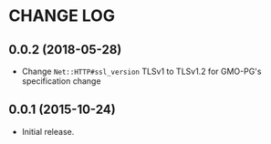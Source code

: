 # CHANGE LOG

## 0.0.2 (2018-05-28)

* Change `Net::HTTP#ssl_version` TLSv1 to TLSv1.2 for GMO-PG's specification change

## 0.0.1 (2015-10-24)

* Initial release.
